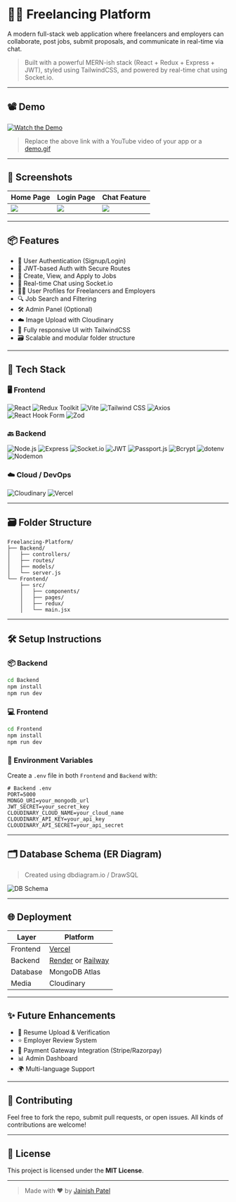 # 🧑‍💻 Freelancing Platform

A modern full-stack web application where freelancers and employers can collaborate, post jobs, submit proposals, and communicate in real-time via chat.

> Built with a powerful MERN-ish stack (React + Redux + Express + JWT), styled using TailwindCSS, and powered by real-time chat using Socket.io.

---

## 📽️ Demo

[![Watch the Demo](https://img.youtube.com/vi/YOUR_VIDEO_ID/0.jpg)](https://www.youtube.com/watch?v=YOUR_VIDEO_ID)

> Replace the above link with a YouTube video of your app or a [demo.gif](demo/demo.gif)

---

## 📸 Screenshots

| Home Page | Login Page | Chat Feature |
|----------|-------------|---------------|
| ![](screenshots/home.png) | ![](screenshots/login.png) | ![](screenshots/chat.png) |

---

## 📦 Features

- 👤 User Authentication (Signup/Login)
- 🔐 JWT-based Auth with Secure Routes
- 📝 Create, View, and Apply to Jobs
- 💬 Real-time Chat using Socket.io
- 👨‍💻 User Profiles for Freelancers and Employers
- 🔍 Job Search and Filtering
- 🛠️ Admin Panel (Optional)
- ☁️ Image Upload with Cloudinary
- 🎨 Fully responsive UI with TailwindCSS
- 🗃️ Scalable and modular folder structure

---

## 🔧 Tech Stack

### 🖥️ Frontend

![React](https://img.shields.io/badge/React-20232A?style=flat&logo=react)
![Redux Toolkit](https://img.shields.io/badge/Redux--Toolkit-764ABC?style=flat&logo=redux)
![Vite](https://img.shields.io/badge/Vite-646CFF?style=flat&logo=vite)
![Tailwind CSS](https://img.shields.io/badge/TailwindCSS-38B2AC?style=flat&logo=tailwindcss)
![Axios](https://img.shields.io/badge/Axios-5A29E4?style=flat)
![React Hook Form](https://img.shields.io/badge/React--Hook--Form-EC5990?style=flat&logo=reacthookform)
![Zod](https://img.shields.io/badge/Zod-3B82F6?style=flat)

### 🔙 Backend

![Node.js](https://img.shields.io/badge/Node.js-339933?style=flat&logo=nodedotjs)
![Express](https://img.shields.io/badge/Express-000000?style=flat&logo=express)
![Socket.io](https://img.shields.io/badge/Socket.io-010101?style=flat&logo=socket.io)
![JWT](https://img.shields.io/badge/JWT-000000?style=flat&logo=jsonwebtokens)
![Passport.js](https://img.shields.io/badge/Passport.js-34A853?style=flat)
![Bcrypt](https://img.shields.io/badge/Bcrypt-003B57?style=flat)
![dotenv](https://img.shields.io/badge/dotenv-ECD53F?style=flat)
![Nodemon](https://img.shields.io/badge/Nodemon-76D04B?style=flat)

### ☁️ Cloud / DevOps

![Cloudinary](https://img.shields.io/badge/Cloudinary-3448C5?style=flat&logo=cloudinary)
![Vercel](https://img.shields.io/badge/Vercel-000000?style=flat&logo=vercel)

---

## 🗃️ Folder Structure

```
Freelancing-Platform/
├── Backend/
│   ├── controllers/
│   ├── routes/
│   ├── models/
│   └── server.js
└── Frontend/
    ├── src/
    │   ├── components/
    │   ├── pages/
    │   ├── redux/
    │   └── main.jsx
```

---

## 🛠️ Setup Instructions

### 📦 Backend

```bash
cd Backend
npm install
npm run dev
```

### 💻 Frontend

```bash
cd Frontend
npm install
npm run dev
```

### 🧪 Environment Variables

Create a `.env` file in both `Frontend` and `Backend` with:

```env
# Backend .env
PORT=5000
MONGO_URI=your_mongodb_url
JWT_SECRET=your_secret_key
CLOUDINARY_CLOUD_NAME=your_cloud_name
CLOUDINARY_API_KEY=your_api_key
CLOUDINARY_API_SECRET=your_api_secret
```

---

## 🗂️ Database Schema (ER Diagram)

> Created using dbdiagram.io / DrawSQL

![DB Schema](schema/db-schema.png)

---

## 🌐 Deployment

| Layer     | Platform                         |
|-----------|----------------------------------|
| Frontend  | [Vercel](https://vercel.com/)    |
| Backend   | [Render](https://render.com/) or [Railway](https://railway.app/) |
| Database  | MongoDB Atlas                    |
| Media     | Cloudinary                       |

---

## ✨ Future Enhancements

- 📃 Resume Upload & Verification
- ⭐ Employer Review System
- 💸 Payment Gateway Integration (Stripe/Razorpay)
- 📊 Admin Dashboard
- 🌍 Multi-language Support

---

## 🤝 Contributing

Feel free to fork the repo, submit pull requests, or open issues. All kinds of contributions are welcome!

---

## 📄 License

This project is licensed under the **MIT License**.

---

> Made with ❤️ by [Jainish Patel](https://github.com/jainish047)
